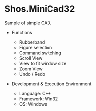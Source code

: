 # Shos.MiniCad32

Sample of simple CAD.

* Functions
    * Rubberband
    * Figure selection
    * Command switching
    * Scroll View
	* View to fit window size
	* Zoom View
	* Undo / Redo

* Development & Execution Environment
    * Language: C++
    * Framework: Win32
    * OS: Windows
